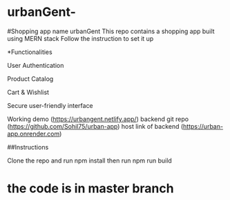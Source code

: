 # urbanGent-

#Shopping app name urbanGent This repo contains a shopping app built using MERN stack Follow the instruction to set it up

*Functionalities

User Authentication

Product Catalog

Cart & Wishlist

Secure user-friendly interface

Working demo (https://urbangent.netlify.app/) backend git repo (https://github.com/Sohil75/urban-app) host link of backend (https://urban-app.onrender.com)

##Instructions

Clone the repo and run npm install
then run npm run build
# the code is in master branch
